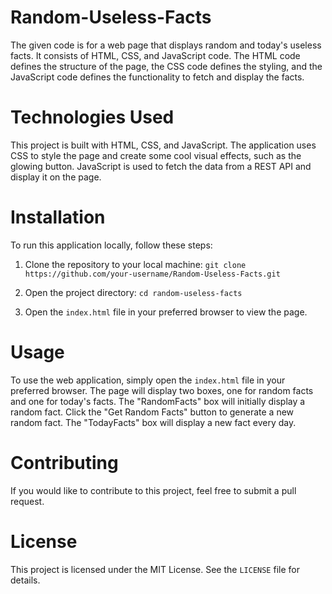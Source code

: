 # Random-Useless-Facts
The given code is for a web page that displays random and today's useless facts. It consists of HTML, CSS, and JavaScript code. The HTML code defines the structure of the page, the CSS code defines the styling, and the JavaScript code defines the functionality to fetch and display the facts.

# Technologies Used
This project is built with HTML, CSS, and JavaScript. The application uses CSS to style the page and create some cool visual effects, such as the glowing button. JavaScript is used to fetch the data from a REST API and display it on the page.

# Installation
To run this application locally, follow these steps:

1. Clone the repository to your local machine: 
`git clone https://github.com/your-username/Random-Useless-Facts.git`

2. Open the project directory: 
`cd random-useless-facts`

3. Open the `index.html` file in your preferred browser to view the page.

# Usage
To use the web application, simply open the `index.html` file in your preferred browser. The page will display two boxes, one for random facts and one for today's facts. The "RandomFacts" box will initially display a random fact. Click the "Get Random Facts" button to generate a new random fact. The "TodayFacts" box will display a new fact every day.

# Contributing
If you would like to contribute to this project, feel free to submit a pull request.

# License
This project is licensed under the MIT License. See the `LICENSE` file for details.
